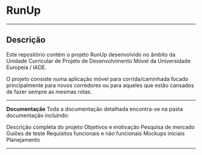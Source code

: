 # RunUp

---
## Descrição

Este repositório contém o projeto RunUp desenvolvido no âmbito da Unidade Curricular de Projeto de Desenvolvimento Móvel da Universidade Europeia / IADE.

O projeto consiste numa aplicação móvel para corrida/caminhada focado principalmente para novos corredores ou para aqueles que estão cansados de fazer sempre as mesmas rotas.

---

**Documentação**
Toda a documentação detalhada encontra-se na pasta documentação incluindo:

Descrição completa do projeto
Objetivos e motivação
Pesquisa de mercado
Guiões de teste
Requisitos funcionais e não funcionais
Mockups iniciais
Planejamento

---
